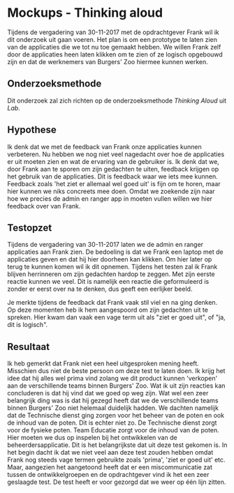 # Mockups - Thinking aloud
Tijdens de vergadering van 30-11-2017 met de opdrachtgever Frank wil ik dit onderzoek uit gaan voeren. Het plan is om een prototype te laten zien van de applicaties die we tot nu toe gemaakt hebben. We willen Frank zelf door de applicaties heen laten klikken om te zien of ze logisch opgebouwd zijn en dat de werknemers van Burgers' Zoo hiermee kunnen werken.
## Onderzoeksmethode
Dit onderzoek zal zich richten op de onderzoeksmethode *Thinking Aloud* uit *Lab*.

## Hypothese
Ik denk dat we met de feedback van Frank onze applicaties kunnen verbeteren. Nu hebben we nog niet veel nagedacht over hoe de applicaties er uit moeten zien en wat de ervaring van de gebruiker is. Ik denk dat we, door Frank aan te sporen om zijn gedachten te uiten, feedback krijgen op het gebruik van de applicaties. Dit is feedback waar we iets mee kunnen. Feedback zoals 'het ziet er allemaal wel goed uit' is fijn om te horen, maar hier kunnen we niks concreets mee doen. Omdat we zoekende zijn naar hoe we precies de admin en ranger app in moeten vullen willen we hier feedback over van Frank.

## Testopzet
Tijdens de vergadering van 30-11-2017 laten we de admin en ranger applicaties aan Frank zien. De bedoeling is dat we Frank een laptop met de applicaties geven en dat hij hier doorheen kan klikken. Om hier later op terug te kunnen komen wil ik dit opnemen. Tijdens het testen zal ik Frank blijven herrinneren om zijn gedachten hardop te zeggen. Met zijn eerste reactie kunnen we veel. Dit is namelijk een reactie die geformuleerd is zonder er eerst over na te denken, dus geeft een eerlijker beeld.

Je merkte tijdens de feedback dat Frank vaak stil viel en na ging denken. Op deze momenten heb ik hem aangespoord om zijn gedachten uit te spreken. Hier kwam dan vaak een vage term uit als "ziet er goed uit", of "ja, dit is logisch".
## Resultaat
Ik heb gemerkt dat Frank niet een heel uitgesproken mening heeft. Misschien dus niet de beste persoon om deze test te laten doen. Ik krijg het idee dat hij alles wel prima vind zolang we dit product kunnen 'verkopen' aan de verschillende teams binnen Burgers' Zoo. Wat ik uit zijn reacties kan concluderen is dat hij vind dat we goed op weg zijn.
Wat wel een zeer belangrijk ding was is dat hij gezegd heeft dat we de verschillende teams binnen Burgers' Zoo niet helemaal duidelijk hadden. We dachten namelijk dat de Technische dienst ging zorgen voor het beheer van de poten en ook de inhoud van de poten. Dit is echter niet zo. De Technische dienst zorgt voor de fysieke poten. Team Educatie zorgt voor de inhoud van de poten. Hier moeten we dus op inspelen bij het ontwikkelen van de beheerdersapplicatie.
Dit is het belangrijkste dat uit deze test gekomen is. In het begin dacht ik dat we niet veel aan deze test zouden hebben omdat Frank nog steeds vage termen gebruikte zoals 'prima', 'ziet er goed uit' etc. Maar, aangezien het aangetoond heeft dat er een miscommunicatie zat tussen de ontwikkelgroepen en de opdrachtgever vind ik het een zeer geslaagde test. De test heeft er voor gezorgd dat we weer op één lijn zitten.